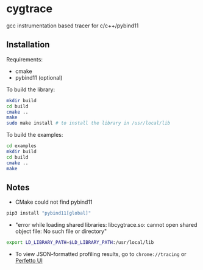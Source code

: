 # cygtrace

gcc instrumentation based tracer for c/c++/pybind11

## Installation

Requirements:

- cmake
- pybind11 (optional)

To build the library:

```bash
mkdir build
cd build
cmake ..
make
sudo make install # to install the library in /usr/local/lib
```

To build the examples:

```bash
cd examples
mkdir build
cd build
cmake ..
make
```

## Notes

- CMake could not find pybind11

```bash
pip3 install "pybind11[global]"
```

- "error while loading shared libraries: libcygtrace.so: cannot open shared object file: No such file or directory"

```bash
export LD_LIBRARY_PATH=$LD_LIBRARY_PATH:/usr/local/lib
```

- To view JSON-formatted profiling results, go to ```chrome://tracing``` or [Perfetto UI](https://ui.perfetto.dev/)
